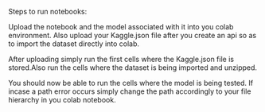 Steps to run notebooks:

Upload the notebook and the model associated with it into you colab environment. Also upload your Kaggle.json file after you create an api so as to import the dataset directly into colab.


After uploading simply run the first cells where the Kaggle.json file is stored.Also run the cells where the dataset is being imported and unzipped.

You should now be able to run the cells where the model is being tested. If incase a path error occurs simply change the path accordingly to your file hierarchy in you colab notebook.